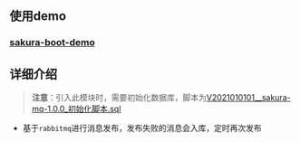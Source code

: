 ## 使用demo

### [sakura-boot-demo](https://github.com/yanjingfan/sakura-boot-demo)

## 

## 详细介绍

>  **注意**：引入此模块时，需要初始化数据库，脚本为[V2021010101__sakura-mq-1.0.0_初始化脚本.sql](https://github.com/yanjingfan/sakura-boot-demo/blob/master/web/src/main/resources/db/migration/V2021010101__sakura-mq-1.0.0_%E5%88%9D%E5%A7%8B%E5%8C%96%E8%84%9A%E6%9C%AC.sql)

+ 基于`rabbitmq`进行消息发布，发布失败的消息会入库，定时再次发布

